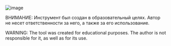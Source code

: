 ![image](https://github.com/user-attachments/assets/fd7953da-ab12-4fab-86bd-9049457acf73)

ВНИМАНИЕ:
Инструмент был создан в образовательный целях. Автор не несет ответственности за него, а также за его использование.

WARNING:
The tool was created for educational purposes. The author is not responsible for it, as well as for its use.

